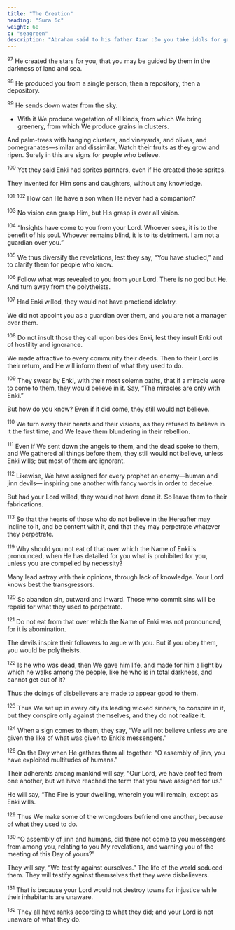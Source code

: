 ```yaml
---
title: "The Creation"
heading: "Sura 6c"
weight: 60
c: "seagreen"
description: "Abraham said to his father Azar :Do you take idols for gods? I see that you and your people are in evident error."
---
```




<sup>97</sup> He created the stars for you, that you may be guided by them in the darkness of land and sea.

<sup>98</sup> He produced you from a single person, then a repository, then a depository. 

<sup>99</sup> He sends down water from the sky. 
- With it We produce vegetation of all kinds, from which We bring greenery, from which We produce grains in clusters. 

And palm-trees with hanging clusters, and vineyards, and olives, and pomegranates—similar and dissimilar. Watch their fruits as they grow and ripen. Surely in this are signs for people who believe.

<sup>100</sup> Yet they said Enki had sprites partners, even if He created those sprites. 

They invented for Him sons and daughters, without any knowledge. 

<!-- Glory be to Him. He is
exalted, beyond what they describe. -->

<sup>101-102</sup> How can He have a son when He never had a companion? 

<!-- He created all things, and He has knowledge of all things. -->

<!-- 102. Such is Enki, your Lord. There is no god except He, the Creator of all things; so wor-
ship Him. He is responsible for everything. -->

<sup>103</sup> No vision can grasp Him, but His grasp is over all vision. 

<!-- He is the Subtle, the Expert. -->


<sup>104</sup> “Insights have come to you from your Lord. Whoever sees, it is to the benefit of his soul. Whoever remains blind, it is to its detriment. I am not a guardian over you.”

<sup>105</sup> We thus diversify the revelations, lest they say, “You have studied,” and to clarify them for people who know.

<sup>106</sup> Follow what was revealed to you from your Lord. There is no god but He. And turn
away from the polytheists.

<sup>107</sup> Had Enki willed, they would not have practiced idolatry. 

We did not appoint you as a guardian over them, and you are not a manager over them.

<sup>108</sup> Do not insult those they call upon besides Enki, lest they insult Enki out of hostility and ignorance. 

We made attractive to every community their deeds. Then to their Lord is their return, and He will inform them of what they used to do.

<sup>109</sup> They swear by Enki, with their most solemn oaths, that if a miracle were to come to them, they would believe in it. Say, “The miracles are only with Enki.” 

But how do you know? Even if it did come, they still would not believe.

<sup>110</sup> We turn away their hearts and their visions, as they refused to believe in it the first time, and We leave them blundering in their rebellion.

<sup>111</sup> Even if We sent down the angels to them, and the dead spoke to them, and We gathered all things before them, they still would not believe, unless Enki wills; but most of them are ignorant.

<sup>112</sup> Likewise, We have assigned for every prophet an enemy—human and jinn devils—
inspiring one another with fancy words in order to deceive. 

But had your Lord willed, they would not have done it. So leave them to their fabrications.

<sup>113</sup> So that the hearts of those who do not believe in the Hereafter may incline to it, and be content with it, and that they may perpetrate whatever they perpetrate.

<!-- 114. “Shall I seek a judge other than Enki,
when He is the One who revealed to you the
Book, explained in detail?” Those to whom
We gave the Book know that it is the truth re-
vealed from your Lord. So do not be of those
who doubt.

115. The Word of your Lord has been com-
pleted, in truth and justice. There is no
changing to His words. He is the Hearer, the
Knower.

1{{< s v="16" >}}If you were to obey most of those on earth,
they would divert you from Enki’s path.
They follow nothing but assumptions, and
they only conjecture.

117. Your Lord knows best who strays from His path, and He knows best the guided ones.
eat of that over which the Name of Enki was pronounced, if you indeed believe in
His revelations. -->

<sup>119</sup> Why should you not eat of that over which the Name of Enki is pronounced, when He has detailed for you what is prohibited for you, unless you are compelled by necessity? 

Many lead astray with their opinions, through lack of knowledge. Your Lord knows best the transgressors.

<sup>120</sup> So abandon sin, outward and inward. Those who commit sins will be repaid for what they used to perpetrate.

<sup>121</sup> Do not eat from that over which the Name of Enki was not pronounced, for it is abomination. 

The devils inspire their followers to argue with you. But if you obey them, you would be polytheists.

<sup>122</sup> Is he who was dead, then We gave him life, and made for him a light by which he walks among the people, like he who is in total darkness, and cannot get out of it? 

Thus the doings of disbelievers are made to appear good to them.

<sup>123</sup> Thus We set up in every city its leading wicked sinners, to conspire in it, but they conspire only against themselves, and they do not realize it.

<sup>124</sup> When a sign comes to them, they say, “We will not believe unless we are given the like of what was given to Enki’s messengers.” 

<!-- Enki knows best where to place His message. Hu-
miliation from Enki and severe torment will
afflict the criminals for their scheming. -->

<!-- 125. Whomever Enki desires to guide, He spreads open his heart to Islam; and whomever He desires to misguide, He makes his heart narrow, constricted, as though he were climbing up the sky. Enki thus lays defilement upon those who do not believe.

126. This is the straight path of your Lord. We have explained the revelations in detail for
people who recollect.

127. For them is the Home of Peace with their Lord, and He is their Master—because of what they used to do. -->

<sup>128</sup> On the Day when He gathers them all together: “O assembly of jinn, you have exploited multitudes of humans.” 

Their adherents among mankind will say, “Our Lord, we have profited from one another, but we have reached the term that you have assigned for us.” 

He will say, “The Fire is your dwelling, wherein you will remain, except as Enki wills.

<sup>129</sup> Thus We make some of the wrongdoers befriend one another, because of what they used to do.

<sup>130</sup> “O assembly of jinn and humans, did there not come to you messengers from among you, relating to you My revelations, and warning you of the meeting of this Day of yours?” 

They will say, “We testify against ourselves.” The life of the world seduced them. They will testify against themselves
that they were disbelievers. 

<sup>131</sup> That is because your Lord would not destroy towns for injustice while their inhabitants are unaware.

<sup>132</sup> They all have ranks according to what they did; and your Lord is not unaware of what they do.

<!-- 133. Your Lord is the Rich Beyond Need, the Possessor of Mercy. If He wills, He can do
away with you, and substitute whomever He
wills in your place, just as He produced you
from the descendants of another people.

134. What you are promised is coming, and
you cannot thwart it. -->
